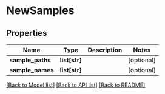 # NewSamples

## Properties
Name | Type | Description | Notes
------------ | ------------- | ------------- | -------------
**sample_paths** | **list[str]** |  | [optional] 
**sample_names** | **list[str]** |  | [optional] 

[[Back to Model list]](../README.md#documentation-for-models) [[Back to API list]](../README.md#documentation-for-api-endpoints) [[Back to README]](../README.md)


